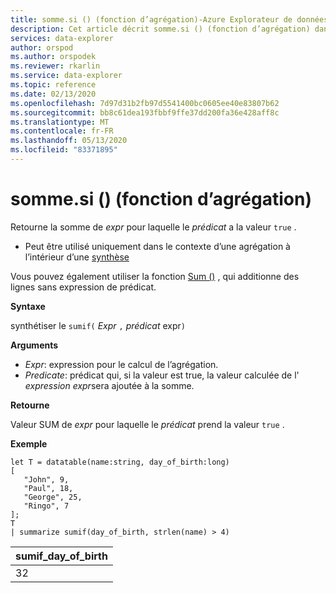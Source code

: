 ```yaml
---
title: somme.si () (fonction d’agrégation)-Azure Explorateur de données | Microsoft Docs
description: Cet article décrit somme.si () (fonction d’agrégation) dans Azure Explorateur de données.
services: data-explorer
author: orspod
ms.author: orspodek
ms.reviewer: rkarlin
ms.service: data-explorer
ms.topic: reference
ms.date: 02/13/2020
ms.openlocfilehash: 7d97d31b2fb97d5541400bc0605ee40e83807b62
ms.sourcegitcommit: bb8c61dea193fbbf9ffe37dd200fa36e428aff8c
ms.translationtype: MT
ms.contentlocale: fr-FR
ms.lasthandoff: 05/13/2020
ms.locfileid: "83371895"
---
```

# <a name="sumif-aggregation-function"></a>somme.si () (fonction d’agrégation)

Retourne la somme de *expr* pour laquelle le *prédicat* a la valeur `true` .

* Peut être utilisé uniquement dans le contexte d’une agrégation à l’intérieur d’une [synthèse](summarizeoperator.md)

Vous pouvez également utiliser la fonction [Sum ()](sum-aggfunction.md) , qui additionne des lignes sans expression de prédicat.

**Syntaxe**

synthétiser le `sumif(` *Expr* `,` *prédicat* expr`)`

**Arguments**

* *Expr*: expression pour le calcul de l’agrégation. 
* *Predicate*: prédicat qui, si la valeur est true, la valeur calculée de l' *expression expr*sera ajoutée à la somme. 

**Retourne**

Valeur SUM de *expr* pour laquelle le *prédicat* prend la valeur `true` .

**Exemple**

```kusto
let T = datatable(name:string, day_of_birth:long)
[
   "John", 9,
   "Paul", 18,
   "George", 25,
   "Ringo", 7
];
T
| summarize sumif(day_of_birth, strlen(name) > 4)
```

|sumif_day_of_birth|
|----|
|32|